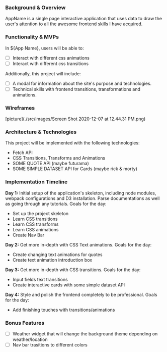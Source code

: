 ### Background & Overview
AppName is a single page interactive application that uses data to draw the user's attention to all the awesome frontend skills I have acquired.

### Functionality & MVPs

In ${App Name}, users will be able to: 
- [ ] Interact with different css animations
- [ ] Interact with different css transitions

Additionally, this project will include: 
- [ ] A modal for information about the site's purpose and technologies.
- [ ] Technical skills with frontend transitions, transformations and animations.

### Wireframes
[picture](./src/images/Screen Shot 2020-12-07 at 12.44.31 PM.png)
### Architecture & Technologies

This project will be implemented with the following technologies:
* Fetch API
* CSS Transitions, Transforms and Animations
* SOME QUOTE API (maybe futurama)
* SOME SIMPLE DATASET API for Cards (maybe rick & morty)

### Implementation Timeline

**Day 1:** Initial setup of the application's skeleton, including node modules, webpack configurations and D3 installation. Parse documentations as well as going through any tutorials. Goals for the day:
* Set up the project skeleton
* Learn CSS transitions
* Learn CSS transforms
* Learn CSS animations
* Create Nav Bar

**Day 2:** Get more in-depth with CSS Text animations.  Goals for the day:
* Create changing text animations for quotes
* Create text animation introduction box

**Day 3:** Get more in-depth with CSS transitions. Goals for the day:
* Input fields text transitions
* Create interactive cards with some simple dataset API

**Day 4:** Style and polish the frontend completely to be professional. Goals for the day:
* Add finishing touches with transitions/animations

### Bonus Features
- [ ] Weather widget that will change the background theme depending on weather/location
- [ ] Nav bar trasitions to different colors
